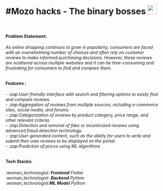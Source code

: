 
<h1>
 #Mozo hacks - The binary bosses
  <img src="https://media.giphy.com/media/hvRJCLFzcasrR4ia7z/giphy.gif" width="30px"/>
</h1>

<br>


<h4 >
 Problem Statement:
</h4>

<h6>
As online shopping continues to grow in popularity, consumers are
faced with an overwhelming number of choices and often rely on customer reviews to make
informed purchasing decisions. However, these reviews are scattered across multiple
websites and it can be time-consuming and frustrating for consumers to find and compare
them.
</h6>

<h4 >
 Features :
</h4>

<h6>
- :zap:User-friendly interface with search and filtering options to easily find and compare
reviews.
<br>
- :zap:Aggregation of reviews from multiple sources, including e-commerce sites, social
media, and forums.
<br>
- :zap:Categorization of reviews by product category, price range, and other relevant
criteria.
<br>
- :zap:Detection and removal of fake or incentivized reviews using advanced fraud
detection technology.
<br>
- :zap:User-generated content, such as the ability for users to write and submit their own
reviews to be displayed on the portal.
<br>
- :zap:Prediction of prices using ML algorithms
<br>
</h6>

<h4 >
 Tech Stacks:
</h4>

<h6>
:woman_technologist: <b>Frontend</b> Flutter
<br>
:woman_technologist: <b>Backend</b> Pyhton
<br>
:woman_technologist:<b>ML Model</b> Python
<br>
</h6>


